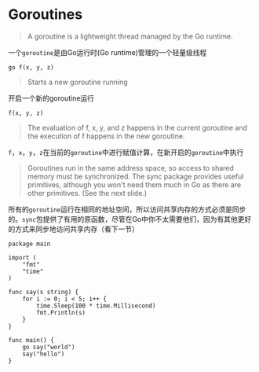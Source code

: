 # Goroutines

>A goroutine is a lightweight thread managed by the Go runtime.

一个`goroutine`是由Go运行时(Go runtime)管理的一个轻量级线程
```
go f(x, y, z)
```
>Starts a new goroutine running

开启一个新的goroutine运行
```
f(x, y, z)
```
>The evaluation of f, x, y, and z happens in the current goroutine and the execution of f happens in the new goroutine.

`f`，`x`，`y`，`z`在当前的`goroutine`中进行赋值计算，在新开启的`goroutine`中执行

> Goroutines run in the same address space, so access to shared memory must be synchronized. The sync package provides useful primitives, although you won't need them much in Go as there are other primitives. (See the next slide.)

所有的`goroutine`运行在相同的地址空间，所以访问共享内存的方式必须是同步的。`sync`包提供了有用的原函数，尽管在Go中你不太需要他们，因为有其他更好的方式来同步地访问共享内存（看下一节）


```
package main

import (
	"fmt"
	"time"
)

func say(s string) {
	for i := 0; i < 5; i++ {
		time.Sleep(100 * time.Millisecond)
		fmt.Println(s)
	}
}

func main() {
	go say("world")
	say("hello")
}
```
